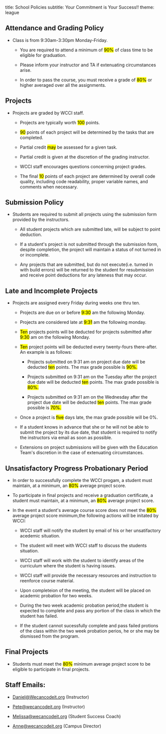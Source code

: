 title: School Policies
subtitle: Your Commitment is Your Success!!
theme: league

## Attendance and Grading Policy

- Class is from 9:30am-3:30pm Monday-Friday.

	- You are required to attend a minimum of <mark>90%</mark> of class time to be eligible for graduation.
	 
	- Please inform your instructor and TA if extenuating circumstances arise.

	- In order to pass the course, you must receive a grade of <mark><mark>80%</mark></mark> or higher averaged over all the assignments.

## Projects

- Projects are graded by WCCI staff. 
	
	- Projects are typically worth <mark>100</mark> points. 

	- <mark>90</mark> points of each project will be determined by the tasks that are completed.
	
	- Partial credit <mark>may</mark> be assessed for a given task. 
	
	- Partial credit is given at the discretion of the grading instructor.

	- WCCI staff encourages questions concerning project grades.
	
	- The final <mark>10</mark> points of each project are determined by overall code quality, including code readability, proper variable names, and comments when necessary.

## Submission Policy

- Students are required to submit all projects using the submission form provided by the instructors.

	- All student projects which are submitted late, will be subject to point deduction.
 
	- If a student's project is not submitted through the submission form, despite completion, the project will maintain a status of not turned in or incomplete.
	
	- Any projects that are submitted, but do not execute(i.e. turned in with build errors) will be returned to the student for resubmission and receive point deductions for any lateness that may occur.

## Late and Incomplete Projects

- Projects are assigned every Friday during weeks one thru ten.

	- Projects are due on or before <mark>9:30</mark> am the following Monday.
	 
	- Projects are considered late at <mark>9:31</mark> am the following monday.
	
	- <mark>Ten</mark> projects points will be deducted for projects submitted after <mark>9:30</mark> am on the following Monday.
	
	- <mark>Ten</mark> project points will be deducted every twenty-fours there-after. An example is as follows:
		
		- Projects submitted on 9:31 am on project due date will be deducted <mark>ten</mark> points. The max grade possible is <mark>90%.</mark> 
		
		- Projects submitted on 9:31 am on the Tuesday after the project due date will be deducted <mark>ten</mark> points. The max grade possible is <mark><mark>80%</mark>.</mark> 

		- Projects submitted on 9:31 am on the Wednesday after the project due date will be deducted <mark>ten</mark> points. The max grade possible is <mark>70%.</mark> 

	- Once a project is <mark>five</mark> days late, the max grade possible will be 0%.
	
	- If a student knows in advance that she or he will not be able to submit the project by its due date, that student is required to notify the instructors via email as soon as possible.

	- Extensions on project submissions will be given with the Education Team's discretion in the case of extenuating circumstances.

## Unsatisfactory Progress Probationary Period

- In order to successfully complete the WCCI progam, a student must maintain, at a minimum, an <mark>80%</mark> average project score.

- To participate in final projects and receive a graduation certificate, a student must maintain, at a minimum, an <mark>80%</mark> average project score.

- In the event a student's average course score does not meet the <mark>80%</mark> average project score minimum,the following actions will be initated by WCCI:

	- WCCI staff will notify the student by email of his or her unsatifactory acedemic situation.

	- The student will meet with WCCI staff to discuss the students situation.

	- WCCI staff will work with the student to identify areas of the curriculum where the student is having issues.

	- WCCI staff will provide the necessary resources and instruction to reenforce course material.

	- Upon completeion of the meeting, the student will be placed on academic probation for two weeks.
	 
	- During the two week academic probation period,the student is expected to complete and pass any portion of the class in which the student has failed. 
	
	- If the student cannot sucessfully complete and pass failed protions of the class within the two week probation perios, he or she may be dismissed from the program.  
	

## Final Projects

- Students must meet the <mark><mark>80%</mark></mark> minimum average project score to be eligible to participate in final projects.



## Staff Emails:

- Daniel@Wecancodeit.org (Instructor)

- Pete@wecancodeit.org (Instructor)

- Melissa@wecancodeit.org (Student Success Coach)

- Anne@wecancodeit.org (Campus Director)

